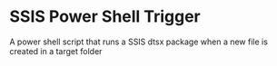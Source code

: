# SSIS Power Shell Trigger
A power shell script that runs a SSIS dtsx package when a new file is created in a target folder
